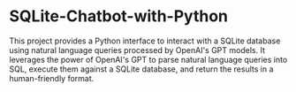 # SQLite-Chatbot-with-Python
This project provides a Python interface to interact with a SQLite database using natural language queries processed by OpenAI's GPT models. It leverages the power of OpenAI's GPT to parse natural language queries into SQL, execute them against a SQLite database, and return the results in a human-friendly format.
